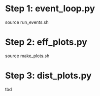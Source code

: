 # Step 1: event_loop.py 
source run_events.sh
# Step 2: eff_plots.py 
source make_plots.sh
# Step 3: dist_plots.py
tbd
